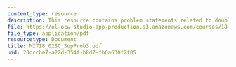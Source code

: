 ```yaml
---
content_type: resource
description: This resource contains problem statements related to double integrals.
file: https://ol-ocw-studio-app-production.s3.amazonaws.com/courses/18-02sc-multivariable-calculus-fall-2010/20dccbe7a22d354fb8d7fb0a630f2f05_MIT18_02SC_SupProb3.pdf
file_type: application/pdf
resourcetype: Document
title: MIT18_02SC_SupProb3.pdf
uid: 20dccbe7-a22d-354f-b8d7-fb0a630f2f05
---
```

